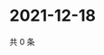 # 2021-12-18

共 0 条

<!-- BEGIN WEIBO -->
<!-- 最后更新时间 Sat Dec 18 2021 16:11:03 GMT+0800 (China Standard Time) -->

<!-- END WEIBO -->
